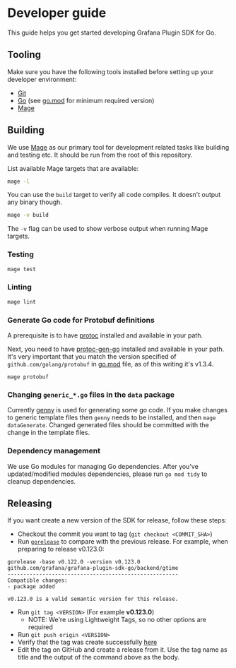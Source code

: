 # Developer guide

This guide helps you get started developing Grafana Plugin SDK for Go.

## Tooling

Make sure you have the following tools installed before setting up your developer environment:

- [Git](https://git-scm.com/)
- [Go](https://golang.org/dl/) (see [go.mod](../go.mod#L3) for minimum required version)
- [Mage](https://magefile.org/)

## Building

We use [Mage](https://magefile.org/) as our primary tool for development related tasks like building and testing etc. It should be run from the root of this repository.

List available Mage targets that are available:

```bash
mage -l
```

You can use the `build` target to verify all code compiles. It doesn't output any binary though.

```bash
mage -v build
```

The `-v` flag can be used to show verbose output when running Mage targets.

### Testing

```bash
mage test
```

### Linting

```bash
mage lint
```

### Generate Go code for Protobuf definitions

A prerequisite is to have [protoc](http://google.github.io/proto-lens/installing-protoc.html) installed and available in your path.

Next, you need to have [protoc-gen-go](https://github.com/golang/protobuf/tree/v1.3.4#installation) installed and available in your path. It's very important that you match the version specified of `github.com/golang/protobuf` in [go.mod](go.mod) file, as of this writing it's v1.3.4.

```
mage protobuf
```

### Changing `generic_*.go` files in the `data` package

Currently [genny](https://github.com/cheekybits/genny) is used for generating some go code. If you make changes to generic template files then `genny` needs to be installed, and then `mage dataGenerate`. Changed generated files should be committed with the change in the template files.

### Dependency management

We use Go modules for managing Go dependencies. After you've updated/modified modules dependencies, please run `go mod tidy` to cleanup dependencies.

## Releasing

If you want create a new version of the SDK for release, follow these steps:

- Checkout the commit you want to tag (`git checkout <COMMIT_SHA>`)
- Run [`gorelease`](https://pkg.go.dev/golang.org/x/exp/cmd/gorelease) to compare with the previous release. For example, when preparing to release v0.123.0:

```
gorelease -base v0.122.0 -version v0.123.0
github.com/grafana/grafana-plugin-sdk-go/backend/gtime
------------------------------------------------------
Compatible changes:
- package added

v0.123.0 is a valid semantic version for this release.
```
- Run `git tag <VERSION>` (For example **v0.123.0**)
  - NOTE: We're using Lightweight Tags, so no other options are required
- Run `git push origin <VERSION>`
- Verify that the tag was create successfully [here](https://github.com/grafana/grafana-plugin-sdk-go/tags)
- Edit the tag on GitHub and create a release from it. Use the tag name as title and the output of the command above as the body.
